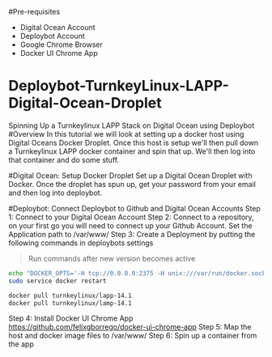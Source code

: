 #Pre-requisites
- Digital Ocean Account
- Deploybot Account
- Google Chrome Browser
- Docker UI Chrome App
# Deploybot-TurnkeyLinux-LAPP-Digital-Ocean-Droplet
Spinning Up a Turnkeylinux LAPP Stack on Digital Ocean using Deploybot
#Overview
In this tutorial we will look at setting up a docker host using Digital Oceans Docker Droplet. Once this host is setup we'll then pull down a Turnkeylinux LAPP docker container and spin that up. We'll then log into that container and do some stuff.

#Digital Ocean: Setup Docker Droplet 
Set up a Digital Ocean Droplet with Docker. Once the droplet has spun up, get your password from your email and then log into deploybot. 

#Deploybot: Connect Deploybot to Github and Digital Ocean Accounts 
Step 1: Connect to your Digital Ocean Account
Step 2: Connect to a repository, on your first go you will need to connect up your Github Account. Set the Application path to /var/www/
Step 3: Create a Deployment by putting the following commands in deploybots settings

> Run commands after new version becomes active

```bash
echo "DOCKER_OPTS='-H tcp://0.0.0.0:2375 -H unix:///var/run/docker.sock'" >> /etc/default/docker  
sudo service docker restart

docker pull turnkeylinux/lapp-14.1
docker pull turnkeylinux/lamp-14.1
```
Step 4: Install Docker UI Chrome App https://github.com/felixgborrego/docker-ui-chrome-app
Step 5: Map the host and docker image files to /var/www/
Step 6: Spin up a container from the app

